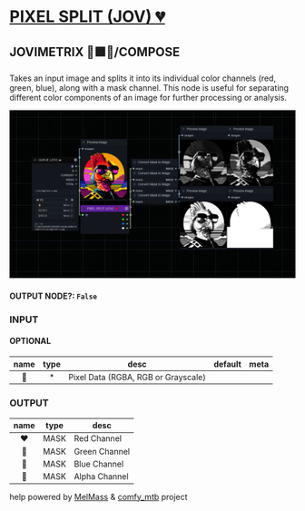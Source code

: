 # [PIXEL SPLIT (JOV) 💔](https://github.com/Amorano/Jovimetrix-examples/blob/master/node/PIXEL%20SPLIT/PIXEL%20SPLIT.md)

## JOVIMETRIX 🔺🟩🔵/COMPOSE

Takes an input image and splits it into its individual color channels (red, green, blue), along with a mask channel. This node is useful for separating different color components of an image for further processing or analysis.

![PIXEL SPLIT](https://raw.githubusercontent.com/Amorano/Jovimetrix-examples/master/node/PIXEL%20SPLIT/PIXEL%20SPLIT.png)

#### OUTPUT NODE?: `False`

### INPUT

#### OPTIONAL

name | type | desc | default | meta
:---:|:---:|---|:---:|---
👾  |  *  | Pixel Data (RGBA, RGB or Grayscale) |  | 

### OUTPUT

name | type | desc
:---:|:---:|---
❤️  |  MASK  | Red Channel 
💚  |  MASK  | Green Channel 
💙  |  MASK  | Blue Channel 
🤍  |  MASK  | Alpha Channel 

help powered by [MelMass](https://github.com/melMass) & [comfy_mtb](https://github.com/melMass/comfy_mtb) project